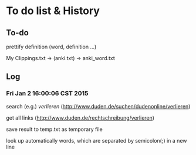 To do list & History
====================

## To-do

prettify definition (word, definition ...)

My Clippings.txt -> (anki.txt) -> anki_word.txt

## Log

### Fri Jan  2 16:00:06 CST 2015

search (e.g.) _verlieren_ (http://www.duden.de/suchen/dudenonline/verlieren)

get all links (http://www.duden.de/rechtschreibung/verlieren)

save result to temp.txt as temporary file

look up automatically words, which are separated by semicolon(;) in a new line
